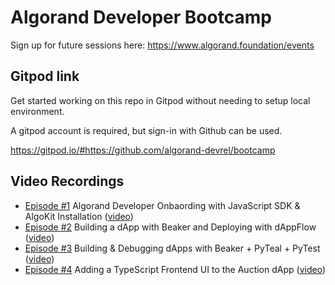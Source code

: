 # Algorand Developer Bootcamp
Sign up for future sessions here: https://www.algorand.foundation/events

## Gitpod link
Get started working on this repo in Gitpod without needing to setup local environment. 

A gitpod account is required, but sign-in with Github can be used.

https://gitpod.io/#https://github.com/algorand-devrel/bootcamp

## Video Recordings
- [Episode #1](https://youtu.be/EWvaZWOBNSA) Algorand Developer Onbaording with JavaScript SDK & AlgoKit Installation ([video](https://youtu.be/EWvaZWOBNSA))
- [Episode #2](https://youtu.be/lZmk_VdUkkQ) Building a dApp with Beaker and Deploying with dAppFlow ([video](https://youtu.be/lZmk_VdUkkQ))
- [Episode #3](https://youtu.be/2qjemCySd4g) Building & Debugging dApps with Beaker + PyTeal + PyTest ([video](https://youtu.be/2qjemCySd4g))
- [Episode #4](https://youtu.be/2qjemCySd4g) Adding a TypeScript Frontend UI to the Auction dApp ([video](https://youtu.be/2qjemCySd4g))
